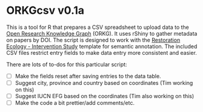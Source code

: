 # ORKGcsv v0.1a
This is a tool for R that prepares a CSV spreadsheet to upload data to the [Open Research Knowledge Graph](https://orkg.org/) (ORKG). It uses rShiny to gather metadata on papers by DOI. The script is designed to work with the [Restoration Ecology - Intervention Study](https://orkg.org/template/R670159) template for semantic annotation. The included CSV files restrict entry fields to make data entry more consistent and easier.

There are lots of to-dos for this particular script:
- [ ] Make the fields reset after saving entries to the data table.
- [ ] Suggest city, province and country based on coordinates (Tim working on this)
- [ ] Suggest IUCN EFG based on the coordinates (Tim also working on this)
- [ ] Make the code a bit prettier/add comments/etc.
